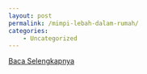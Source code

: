 ```yaml
---
layout: post
permalink: /mimpi-lebah-dalam-rumah/
categories:
    - Uncategorized
---
```


[Baca Selengkapnya](/10)